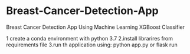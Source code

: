 # Breast-Cancer-Detection-App
 Breast Cancer Detection App Using Machine Learning XGBoost Classifier

1 create a conda environment with python 3.7
2.install librarires from requirements file
3.run th application using: 
python app.py or flask run  
